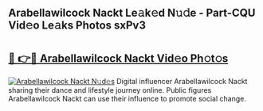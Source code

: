 ## Arabellawilcock Nackt Le𝚊k𝚎d N𝚞𝚍e - Part-CQU Vid𝚎o Le𝚊ks Photos sxPv3

# <h2><a href="http://fb2k96.evod.top/?m=Arabellawilcock+Nackt">🔗 👉🔴 Arabellawilcock Nackt Vid𝚎o Ph𝚘t𝚘s</a></h2>

[![Arabellawilcock Nackt N𝚞d𝚎s](https://i.imgur.com/8V9OHl7.gif)](http://fb2k96.evod.top/?m=Arabellawilcock+Nackt)
Digital influencer Arabellawilcock Nackt sharing their dance and lifestyle journey online. Public figures Arabellawilcock Nackt can use their influence to promote social change. 
